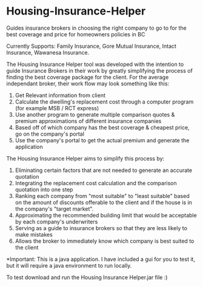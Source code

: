 # Housing-Insurance-Helper
Guides insurance brokers in choosing the right company to go to for the best coverage and price for homeowners policies in BC

Currently Supports: Family Insurance, Gore Mutual Insurance, Intact Insurance, Wawanesa Insurance.

The Housing Insurance Helper tool was developed with the intention to guide Insurance Brokers in their work by greatly simplifying the process of finding the best coverage package for the client.
For the average independant broker, their work flow may look something like this:
1. Get Relevant information from client
2. Calculate the dwelling's replacement cost through a computer program (for example MSB / RCT express)
3. Use another program to generate multiple comparison quotes & premium approximations of different insurance companies
4. Based off of which company has the best coverage & cheapest price, go on the company's portal
5. Use the company's portal to get the actual premium and generate the application

The Housing Insurance Helper aims to simplify this process by:
1. Eliminating certain factors that are not needed to generate an accurate quotation
2. Integrating the replacement cost calculation and the comparison quotation into one step
3. Ranking each company from "most suitable" to "least suitable" based on the amount of discounts offerable to the client and if the house is in the company's "target market".
4. Approximating the recommended building limit that would be acceptable by each company's underwriters
5. Serving as a guide to insurance brokers so that they are less likely to make mistakes
6. Allows the broker to immediately know which company is best suited to the client

*Important:
This is a java application. I have included a gui for you to test it, but it will require a java environment to run locally.

To test download and run the Housing Insurance Helper.jar file :)
